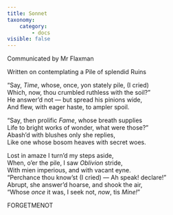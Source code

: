 ```yaml
---
title: Sonnet
taxonomy:
    category:
        - docs
visible: false
---
```


<div class="author">Communicated by Mr Flaxman</div>

<span class="title">Written on contemplating a Pile of splendid Ruins</span>

“Say, *Time*, whose, once, yon stately pile, (I cried)  
Which, now, thou crumbled ruthless with the soil?”  
He answer’d not — but spread his pinions wide,  
And flew, with eager haste, to ampler spoil.  

“Say, then prolific *Fame*, whose breath supplies  
Life to bright works of wonder, what were those?”  
Abash’d with blushes only she replies,  
Like one whose bosom heaves with secret woes.  

Lost in amaze I turn’d my steps aside,  
When, o’er the pile, I saw *Oblivion* stride,  
With mien imperious, and with vacant eyne.  
“Perchance thou know’st (I cried) — Ah speak! declare!”  
Abrupt, she answer’d hoarse, and shook the air,  
“Whose *once* it was, I seek not, *now*, tis *Mine!*”  

FORGETMENOT
